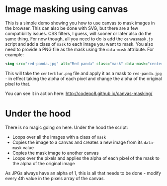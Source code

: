 Image masking using canvas
==========================

This is a simple demo showing you how to use canvas to mask images in the browser. This can also be done with SVG, but there are a few compatibility issues. CSS filters, I guess, will sooner or later also do the same thing. For now though, all you need to do is add the `canvasmask.js` script and add a class of `mask` to each image you want to mask. You also need to provide a PNG file as the mask using the `data-mask` attribute. For example: 

```xml
<img src="red-panda.jpg" alt="Red panda" class="mask" data-mask="centerblur.png">
```
This will take the `centerblur.png` file and apply it as a mask to `red-panda.jpg` - in effect taking the alpha of each pixel and change the alpha of the original pixel to that.

You can see it in action here: http://codepo8.github.io/canvas-masking/

Under the hood
==============

There is no magic going on here. Under the hood the script:

* Loops over all the images with a class of `mask`
* Copies the image to a canvas and creates a new image from its `data-mask` value
* Copies the mask image to another canvas
* Loops over the pixels and applies the alpha of each pixel of the mask to the alpha of the original image

As JPGs always have an alpha of 1, this is all that needs to be done - modify every 4th value in the pixels array of the canvas.